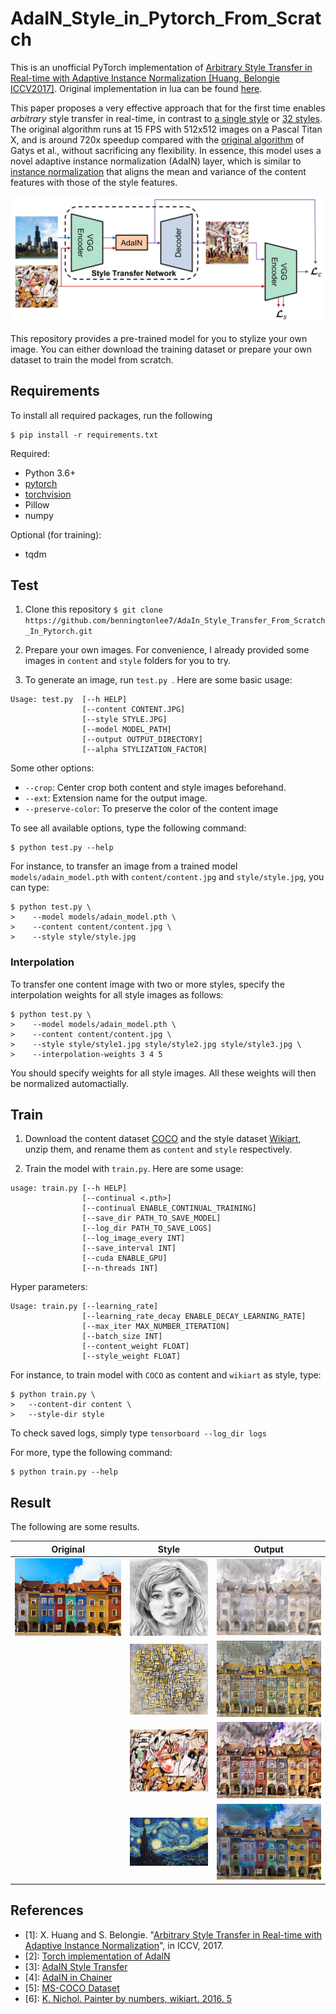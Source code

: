 # AdaIN_Style_in_Pytorch_From_Scratch
This is an unofficial PyTorch implementation of [Arbitrary Style Transfer in Real-time with 
Adaptive Instance Normalization [Huang, Belongie ICCV2017]](https://arxiv.org/abs/1703.06868).
Original implementation in lua can be found [here](https://github.com/xunhuang1995/AdaIN-style).

This paper proposes a very  effective approach that for the first time enables *arbitrary* style transfer in real-time, 
 in contrast to [a single style](https://arxiv.org/abs/1603.03417) or [32 styles](https://arxiv.org/abs/1610.07629). 
The original algorithm runs at 15 FPS with 512x512 images on a Pascal Titan X, and is around 720x 
speedup compared with the [original algorithm](https://arxiv.org/abs/1508.06576) of Gatys et al., 
without sacrificing any flexibility. 
In essence, this model uses a novel adaptive instance normalization (AdaIN) layer, which is similar to
 [instance normalization](https://arxiv.org/abs/1701.02096)  that aligns the
mean and variance of the content features with those of the style features. 

![Architecture](./architecture.jpg)

This repository provides a pre-trained model for you to stylize your own image.
You can either download the training dataset or prepare your own dataset to train the model from scratch.

## Requirements
To install all required packages, run the following 
```
$ pip install -r requirements.txt
```

Required:
* Python 3.6+
* [pytorch](https://pytorch.org)
* [torchvision](https://pytorch.org)
* Pillow
* numpy

Optional (for training):
* tqdm

## Test

1. Clone this repository  ```$ git clone https://github.com/benningtonlee7/AdaIn_Style_Transfer_From_Scratch_In_Pytorch.git ```

2. Prepare your own images. For convenience, I already provided some images in `content` and `style` folders
for you to try.

3. To generate an image, run ```test.py ```. Here are some basic usage:

```
Usage: test.py  [--h HELP]
                [--content CONTENT.JPG] 
                [--style STYLE.JPG]
                [--model MODEL_PATH]
                [--output OUTPUT_DIRECTORY] 
                [--alpha STYLIZATION_FACTOR] 
```
Some other options:
* `--crop`: Center crop both content and style images beforehand.
* `--ext`: Extension name for the output image.
* `--preserve-color`: To preserve the color of the content image

To see all available options, type the following command:
```
$ python test.py --help 
```
For instance, to transfer an image from a trained model ```models/adain_model.pth``` with ```content/content.jpg``` and ```style/style.jpg```,
you can type:
```
$ python test.py \
>    --model models/adain_model.pth \
>    --content content/content.jpg \
>    --style style/style.jpg
```

### Interpolation
To transfer one content image with two or more styles, specify the interpolation weights for all style images as follows:
```
$ python test.py \
>    --model models/adain_model.pth \
>    --content content/content.jpg \
>    --style style/style1.jpg style/style2.jpg style/style3.jpg \
>    --interpolation-weights 3 4 5
```
You should specify weights for all style images. All these weights will then be normalized automactially.
   
## Train

1. Download the content dataset [COCO](http://cocodataset.org/#download) and the style dataset [Wikiart](https://www.kaggle.com/c/painter-by-numbers),
unzip them, and rename them as `content` and `style` respectively.

2. Train the model with `train.py`. Here are some usage:

```
usage: train.py [--h HELP] 
                [--continual <.pth>] 
                [--continual ENABLE_CONTINUAL_TRAINING] 
                [--save_dir PATH_TO_SAVE_MODEL] 
                [--log_dir PATH_TO_SAVE_LOGS] 
                [--log_image_every INT] 
                [--save_interval INT] 
                [--cuda ENABLE_GPU] 
                [--n-threads INT] 
```
Hyper parameters:
```
Usage: train.py [--learning_rate] 
                [--learning_rate_decay ENABLE_DECAY_LEARNING_RATE]
                [--max_iter MAX_NUMBER_ITERATION] 
                [--batch_size INT] 
                [--content_weight FLOAT] 
                [--style_weight FLOAT]
```

For instance, to train model with ```COCO``` as content and ```wikiart``` as style, type:
```
$ python train.py \
>   --content-dir content \
>   --style-dir style
```
To check saved logs, simply type ```tensorboard --log_dir logs ```

For more, type the following command:
```
$ python train.py --help 
```
 
## Result
The following are some results.

| Original | Style | Output |
| ------------- | ------------- | -------------  |
|<img src=https://raw.githubusercontent.com/benningtonlee7/AdaIn_Style_Transfer_From_Scratch_In_Pytorch/main/content/houses.jpg width="270"> | <img src=https://raw.githubusercontent.com/benningtonlee7/AdaIn_Style_Transfer_From_Scratch_In_Pytorch/main/style/sketch.png width="200"> | <img src=https://raw.githubusercontent.com/benningtonlee7/AdaIn_Style_Transfer_From_Scratch_In_Pytorch/main/outputs/houses_stylized_sketch.jpg width="270"> |
| | <img src=https://raw.githubusercontent.com/benningtonlee7/AdaIn_Style_Transfer_From_Scratch_In_Pytorch/main/style/mondrian.jpg width="200"> | <img src=https://raw.githubusercontent.com/benningtonlee7/AdaIn_Style_Transfer_From_Scratch_In_Pytorch/main/outputs/houses_stylized_mondrian.jpg width="270">|
| | <img src=https://raw.githubusercontent.com/benningtonlee7/AdaIn_Style_Transfer_From_Scratch_In_Pytorch/main/style/asheville.jpg width="200">| <img src=https://raw.githubusercontent.com/benningtonlee7/AdaIn_Style_Transfer_From_Scratch_In_Pytorch/main/outputs/houses_stylized_asheville.jpg width="270">|
| | <img src=https://raw.githubusercontent.com/benningtonlee7/AdaIn_Style_Transfer_From_Scratch_In_Pytorch/main/style/hosi.jpg width="200">| <img src=https://raw.githubusercontent.com/benningtonlee7/AdaIn_Style_Transfer_From_Scratch_In_Pytorch/main/outputs/houses_stylized_hosi.jpg width="270">|


## References
* [1]: X. Huang and S. Belongie. "[Arbitrary Style Transfer in Real-time with Adaptive Instance Normalization](https://arxiv.org/abs/1703.06868)", in ICCV, 2017.
* [2]: [Torch implementation of AdaIN](https://github.com/xunhuang1995/AdaIN-style)
* [3]: [AdaIN Style Transfer](https://github.com/naoto0804/pytorch-AdaIN)
* [4]: [AdaIN in Chainer](https://github.com/SerialLain3170/ImageStyleTransfer/tree/master/AdaIN)
* [5]: [MS-COCO Dataset](http://cocodataset.org/#download)
* [6]: [K. Nichol. Painter by numbers, wikiart. 2016. 5](https://www.kaggle.com/c/painter-by-numbers)
